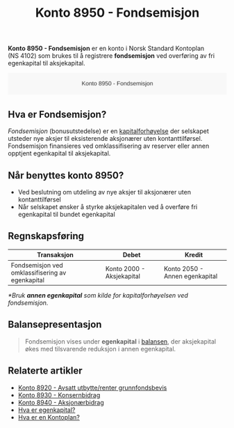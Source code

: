 ﻿---
title: "Konto 8950 - Fondsemisjon"
seoTitle: "8950-fondsemisjon"
description: '**Konto 8950 - Fondsemisjon** er en konto i Norsk Standard Kontoplan (NS 4102) som brukes til å registrere **fondsemisjon** ved overføring av fri egenkapital...'
---

**Konto 8950 - Fondsemisjon** er en konto i Norsk Standard Kontoplan (NS 4102) som brukes til å registrere **fondsemisjon** ved overføring av fri egenkapital til aksjekapital.

![Illustrasjon av konto 8950 Fondsemisjon](8950-fondsemisjon-image.svg)

## Hva er Fondsemisjon?

*Fondsemisjon* (bonusutstedelse) er en [kapitalforhøyelse](/blogs/regnskap/kapitalforhoyelse "Kapitalforhøyelse: Metoder og Regnskapsføring") der selskapet utsteder nye aksjer til eksisterende aksjonærer uten kontanttilførsel. Fondsemisjon finansieres ved omklassifisering av reserver eller annen opptjent egenkapital til aksjekapital.

## Når benyttes konto 8950?

* Ved beslutning om utdeling av nye aksjer til aksjonærer uten kontanttilførsel
* Når selskapet ønsker å styrke aksjekapitalen ved å overføre fri egenkapital til bundet egenkapital

## Regnskapsføring

| Transaksjon                                         | Debet                              | Kredit                           |
|-----------------------------------------------------|------------------------------------|----------------------------------|
| Fondsemisjon ved omklassifisering av egenkapital    | Konto 2000 - Aksjekapital          | Konto 2050 - Annen egenkapital   |

_*Bruk **annen egenkapital** som kilde for kapitalforhøyelsen ved fondsemisjon._

## Balansepresentasjon

> Fondsemisjon vises under **egenkapital** i [balansen](/blogs/regnskap/hva-er-balanse "Hva er Balanse?"), der aksjekapital økes med tilsvarende reduksjon i annen egenkapital.

## Relaterte artikler

* [Konto 8920 - Avsatt utbytte/renter grunnfondsbevis](/blogs/kontoplan/8920-avsatt-utbytte-renter-grunnfondsbevis "Konto 8920 - Avsatt utbytte/renter grunnfondsbevis: Avsetning av utbytte og renter på grunnfondsbevis som kortsiktig gjeld")
* [Konto 8930 - Konsernbidrag](/blogs/kontoplan/8930-konsernbidrag "Konto 8930 - Konsernbidrag: Konsernbidrag mellom selskaper i konsern")
* [Konto 8940 - Aksjonærbidrag](/blogs/kontoplan/8940-aksjonaerbidrag "Konto 8940 - Aksjonærbidrag: Aksjonærbidrag mellom selskap og aksjonær")
* [Hva er egenkapital?](/blogs/regnskap/hva-er-egenkapital "Hva er Egenkapital? Komplett Guide til Egenkapital i Regnskap")
* [Hva er en Kontoplan?](/blogs/regnskap/hva-er-kontoplan "Hva er en Kontoplan? Komplett Guide til Kontoplaner i Norsk Regnskap")







